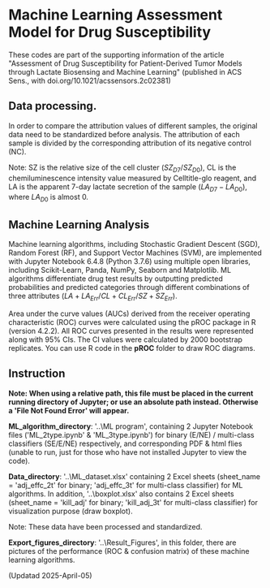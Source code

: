 # Machine Learning Assessment Model for Drug Susceptibility
 
These codes are part of the supporting information of the article "Assessment of Drug Susceptibility for Patient-Derived Tumor Models through Lactate Biosensing and Machine Learning" (published in ACS Sens., with doi.org/10.1021/acssensors.2c02381)

## Data processing.
In order to compare the attribution values of different samples, the original data need to be standardized before analysis. The attribution of each sample is divided by the corresponding attribution of its negative control (NC).  

Note: SZ is the relative size of the cell cluster ($SZ_{D7}/SZ_{D0}$), CL is the chemiluminescence intensity value measured by Celltitle-glo reagent, and LA is the apparent 7-day lactate secretion of the sample ($LA_{D7}-LA_{D0}$), where $LA_{D0}$ is almost 0.

## Machine Learning Analysis 
Machine learning algorithms, including Stochastic Gradient Descent (SGD), Random Forest (RF), and Support Vector Machines (SVM), are implemented with Jupyter Notebook 6.4.8 (Python 3.7.6) using multiple open libraries, including Scikit-Learn, Panda, NumPy, Seaborn and Matplotlib. ML algorithms differentiate drug test results by outputting predicted probabilities and predicted categories through different combinations of three attributes ($LA+LA_{Err}/CL+CL_{Err}/SZ+SZ_{Err}$).  

Area under the curve values (AUCs) derived from the receiver operating characteristic (ROC) curves were calculated using the pROC package in R (version 4.2.2). All ROC curves presented in the results were represented along with 95% CIs. The CI values were calculated by 2000 bootstrap replicates. You can use R code in the **pROC** folder to draw ROC diagrams.

## Instruction

**Note: When using a relative path, this file must be placed in the current running directory of Jupyter; or use an absolute path instead. Otherwise a 'File Not Found Error' will appear.**

**ML_algorithm_directory**: '..\ML program', containing 2 Jupyter Notebook files ('ML_2type.ipynb' & 'ML_3type.ipynb') for binary (E/NE) / multi-class classifiers (SE/E/NE) respectively, and corresponding PDF & html flies (unable to run, just for those who have not installed Jupyter to view the code).

**Data_directory**: '..\ML_dataset.xlsx' containing 2 Excel sheets (sheet_name = 'adj_effc_2t' for binary; 'adj_effc_3t' for multi-class classifier) for ML algorithms. In addition, '..\boxplot.xlsx' also contains 2 Excel sheets (sheet_name = 'kill_adj' for binary; 'kill_adj_3t' for multi-class classifier) for visualization purpose (draw boxplot).

Note: These data have been processed and standardized.

**Export_figures_directory**: '..\Result_Figures', in this folder, there are pictures of the performance (ROC & confusion matrix) of these machine learning algorithms.


(Updatad 2025-April-05)
